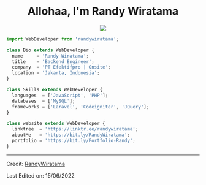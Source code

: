 <div align="center">
  <h1 align="center">Allohaa, I'm Randy Wiratama</h1>
</div>

<p align="center">
  <img src="https://github.com/thompsonemerson/thompsonemerson/raw/master/cover-thompson.png" />
</p>

```js
import WebDeveloper from 'randywiratama';

class Bio extends WebDeveloper {
  name     = 'Randy Wiratama';
  title    = 'Backend Engineer';
  company  = 'PT Efektifpro | Onsite';
  location = 'Jakarta, Indonesia';
}

class Skills extends WebDeveloper {
  languages  = ['JavaScript', 'PHP'];
  databases  = ['MySQL'];
  frameworks = ['Laravel', 'Codeigniter', 'JQuery'];
}

class website extends WebDeveloper {
  linktree  = 'https://linktr.ee/randywiratama';
  aboutMe   = 'https://bit.ly/RandyWiratama';
  portfolio = 'https://bit.ly/Portfolio-Randy';
}
```
----
Credit: [RandyWiratama](https://github.com/RandyWiratamaa)

Last Edited on: 15/06/2022
